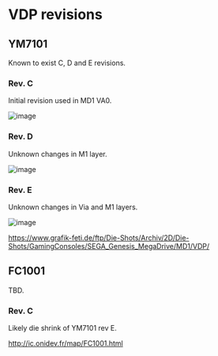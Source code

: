 # VDP revisions

## YM7101
Known to exist C, D and E revisions.

### Rev. C

Initial revision used in MD1 VA0.

![image](https://github.com/emu-russia/SEGAChips/assets/15833655/9384e356-82ac-4275-96a6-3e92483cd4e6)


### Rev. D

Unknown changes in M1 layer.

![image](https://github.com/emu-russia/SEGAChips/assets/15833655/f88c58cf-0849-493b-a71c-aed0b19d0bb0)


### Rev. E

Unknown changes in Via and M1 layers.

![image](https://github.com/emu-russia/SEGAChips/assets/15833655/99d2d44d-decc-4215-87c4-f68ccecabb0c)

https://www.grafik-feti.de/ftp/Die-Shots/Archiv/2D/Die-Shots/GamingConsoles/SEGA_Genesis_MegaDrive/MD1/VDP/

## FC1001

TBD.

### Rev. C
Likely die shrink of YM7101 rev E.

http://ic.onidev.fr/map/FC1001.html
